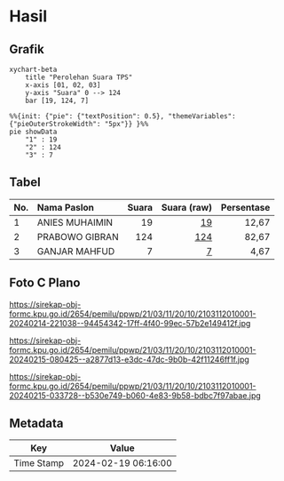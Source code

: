 # Hasil

## Grafik

```mermaid
xychart-beta
    title "Perolehan Suara TPS"
    x-axis [01, 02, 03]
    y-axis "Suara" 0 --> 124
    bar [19, 124, 7]
```

```mermaid
%%{init: {"pie": {"textPosition": 0.5}, "themeVariables": {"pieOuterStrokeWidth": "5px"}} }%%
pie showData
    "1" : 19
    "2" : 124
    "3" : 7
```

## Tabel

| No. | Nama Paslon    | Suara | Suara (raw) | Persentase |
|:--- |:-------------- | -----:| -----------:| ----------:|
| 1   | ANIES MUHAIMIN | 19    | [19][p-1]   | 12,67      |
| 2   | PRABOWO GIBRAN | 124   | [124][p-2]  | 82,67      |
| 3   | GANJAR MAHFUD  | 7     | [7][p-3]    | 4,67       |


[p-1]: https://github.com/gigit-pemilu/pemilu-2024-21-kepulauan-riau/blob/main/pilpres/hitung-suara/sub/21-kepulauan-riau/sub/03-natuna/sub/11-pulau-tiga/sub/2010-teluk-labuh/sub/001-tps/sub/paslon-1.txt
[p-2]: https://github.com/gigit-pemilu/pemilu-2024-21-kepulauan-riau/blob/main/pilpres/hitung-suara/sub/21-kepulauan-riau/sub/03-natuna/sub/11-pulau-tiga/sub/2010-teluk-labuh/sub/001-tps/sub/paslon-2.txt
[p-3]: https://github.com/gigit-pemilu/pemilu-2024-21-kepulauan-riau/blob/main/pilpres/hitung-suara/sub/21-kepulauan-riau/sub/03-natuna/sub/11-pulau-tiga/sub/2010-teluk-labuh/sub/001-tps/sub/paslon-3.txt

## Foto C Plano

https://sirekap-obj-formc.kpu.go.id/2654/pemilu/ppwp/21/03/11/20/10/2103112010001-20240214-221038--94454342-17ff-4f40-99ec-57b2e149412f.jpg

https://sirekap-obj-formc.kpu.go.id/2654/pemilu/ppwp/21/03/11/20/10/2103112010001-20240215-080425--a2877d13-e3dc-47dc-9b0b-42f11246ff1f.jpg

https://sirekap-obj-formc.kpu.go.id/2654/pemilu/ppwp/21/03/11/20/10/2103112010001-20240215-033728--b530e749-b060-4e83-9b58-bdbc7f97abae.jpg


## Metadata

| Key        | Value               |
| ---------- | ------------------- |
| Time Stamp | 2024-02-19 06:16:00 |



